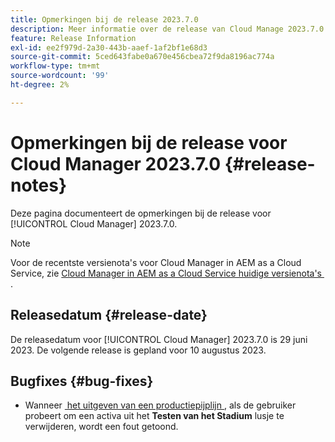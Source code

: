 ```yaml
---
title: Opmerkingen bij de release 2023.7.0
description: Meer informatie over de release van Cloud Manage 2023.7.0.
feature: Release Information
exl-id: ee2f979d-2a30-443b-aaef-1af2bf1e68d3
source-git-commit: 5ced643fabe0a670e456cbea72f9da8196ac774a
workflow-type: tm+mt
source-wordcount: '99'
ht-degree: 2%

---
```


# Opmerkingen bij de release voor Cloud Manager 2023.7.0 {#release-notes}

Deze pagina documenteert de opmerkingen bij de release voor [!UICONTROL Cloud Manager] 2023.7.0.

>[!NOTE]
>
>Voor de recentste versienota&#39;s voor Cloud Manager in AEM as a Cloud Service, zie [&#x200B; Cloud Manager in AEM as a Cloud Service huidige versienota&#39;s &#x200B;](https://experienceleague.adobe.com/nl/docs/experience-manager-cloud-service/content/release-notes/cloud-manager/current).

## Releasedatum {#release-date}

De releasedatum voor [!UICONTROL Cloud Manager] 2023.7.0 is 29 juni 2023. De volgende release is gepland voor 10 augustus 2023.

## Bugfixes {#bug-fixes}

* Wanneer [&#x200B; het uitgeven van een productiepijplijn &#x200B;](/help/using/managing-pipelines.md#editing-pipelines), als de gebruiker probeert om een activa uit het **Testen van het Stadium** lusje te verwijderen, wordt een fout getoond.
